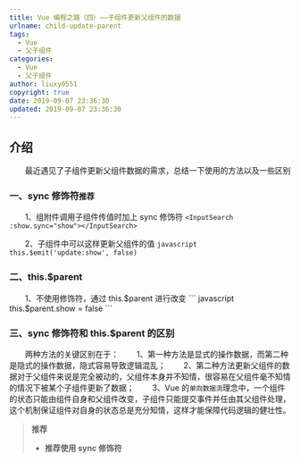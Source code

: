 ```yaml
---
title: Vue 编程之路（四）——子组件更新父组件的数据
urlname: child-update-parent
tags:
  - Vue
  - 父子组件
categories:
  - Vue
  - 父子组件
author: liuxy0551
copyright: true
date: 2019-09-07 23:36:30
updated: 2019-09-07 23:36:30
---
```


## 介绍

　　最近遇见了子组件更新父组件数据的需求，总结一下使用的方法以及一些区别
<!--more-->


### 一、sync 修饰符`推荐`

　　1、组附件调用子组件传值时加上 sync 修饰符
    ```
    <InputSearch :show.sync="show"></InputSearch>
    ```

　　2、子组件中可以这样更新父组件的值
    ``` javascript
    this.$emit('update:show', false)
    ```

### 二、this.$parent

　　1、不使用修饰符，通过 this.$parent 进行改变
    ``` javascript
    this.$parent.show = false
    ```

### 三、sync 修饰符和 this.$parent 的区别

　　两种方法的关键区别在于：
　　1、第一种方法是显式的操作数据，而第二种是隐式的操作数据，隐式容易导致逻辑混乱；
　　2、第二种方法更新父组件的数据对于父组件来说是完全被动的，父组件本身并不知情，很容易在父组件毫不知情的情况下被某个子组件更新了数据；
　　3、Vue 的`单向数据流`理念中，一个组件的状态只能由组件自身和父组件改变，子组件只能提交事件并任由其父组件处理，这个机制保证组件对自身的状态总是充分知情，这样才能保障代码逻辑的健壮性。


>**推荐**
>* **推荐使用 sync 修饰符**

